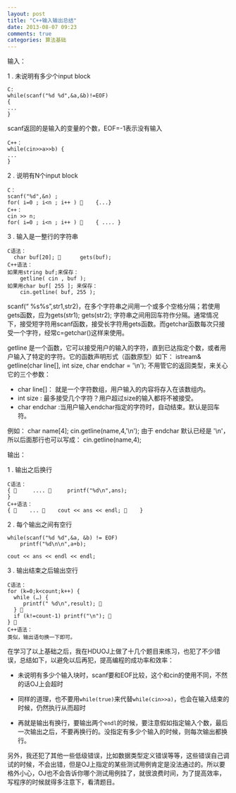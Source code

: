 ```yaml
---
layout: post
title: "C++输入输出总结"
date: 2013-08-07 09:23
comments: true
categories: 算法基础
---
```

输入：
1 . 未说明有多少个input block

    C:    while(scanf("%d %d",&a,&b)!=EOF) 
    {    ...    }scanf返回的是输入的变量的个数，EOF=-1表示没有输入    
    C++：    while(cin>>a>>b) {    ...    }2 . 说明有N个input block    

    C：	scanf("%d",&n) ; 	for( i=0 ; i<n ; i++ )     {...}     C++：	cin >> n;	for( i=0 ; i<n ; i++ )     { .... } 3 . 输入是一整行的字符串  
    C语法：	  char buf[20];       gets(buf);     C++语法：	如果用string buf;来保存：	 	getline( cin , buf ); 	如果用char buf[ 255 ]; 来保存： 	    cin.getline( buf, 255 );scanf(“ %s%s”,str1,str2)，在多个字符串之间用一个或多个空格分隔；若使用gets函数，应为gets(str1); gets(str2); 字符串之间用回车符作分隔。通常情况下，接受短字符用scanf函数，接受长字符用gets函数。而getchar函数每次只接受一个字符，经常c=getchar()这样来使用。getline 是一个函数，它可以接受用户的输入的字符，直到已达指定个数，或者用户输入了特定的字符。它的函数声明形式（函数原型）如下：	istream& getline(char line[], int size, char endchar = '\n');不用管它的返回类型，来关心它的三个参数：
* char line[]： 就是一个字符数组，用户输入的内容将存入在该数组内。* int size : 最多接受几个字符？用户超过size的输入都将不被接受。* char endchar :当用户输入endchar指定的字符时，自动结束。默认是回车符。例如：char name[4];cin.getline(name,4,'\n');由于 endchar 默认已经是 '\n'，所以后面那行也可以写成：cin.getline(name,4);输出：
1 . 输出之后换行        C语法：	{      ....      printf("%d\n",ans); 	}     C++语法：	{     ...     cout << ans << endl;     }
2 . 每个输出之间有空行
    while(scanf("%d %d",&a, &b) != EOF) 	        printf("%d\n\n",a+b);    cout << ans << endl << endl;
3 . 输出结束之后输出空行 
    C语法：	for (k=0;k<count;k++) { 	  while (…) {     	     printf(" %d\n",result);       
      }       
      if (k!=count-1) printf("\n");     
    }     C++语法：	类似，输出语句换一下即可。

在学习了以上基础之后，我在HDUOJ上做了十几个题目来练习，也犯了不少错误，总结如下，以避免以后再犯，提高编程的成功率和效率：
* 未说明有多少个输入块时，scanf要和EOF比较，这个和cin的使用不同，不然的话OJ上会超时
* 同样的道理，也不要用`while(true)`来代替`while(cin>>a)`，也会在输入结束的时候，仍然执行从而超时
* 再就是输出有换行，要输出两个`endl`的时候，要注意假如指定输入个数，最后一次输出之后，不要再换行的。没指定有多少个输入的时候，则每次输出都换行。
另外，我还犯了其他一些低级错误，比如数据类型定义错误等等，这些错误自己调试的时候，不会出错，但是OJ上指定的某些测试用例肯定是没法通过的。所以要格外小心，OJ也不会告诉你哪个测试用例挂了，就很浪费时间，为了提高效率，写程序的时候就得多注意下，看清题目。